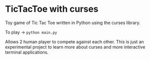 # TicTacToe with curses

Toy game of Tic Tac Toe written in Python using the curses library.

To play -> `python main.py`

Allows 2 human player to compete against each other. This is just an experimental project to learn more about curses and more interactive terminal applications.
